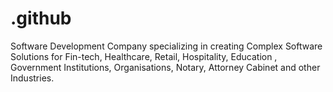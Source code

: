 # .github
Software Development Company specializing in creating Complex Software Solutions for Fin-tech, Healthcare, Retail, Hospitality, Education , Government Institutions, Organisations, Notary, Attorney Cabinet and other Industries.
